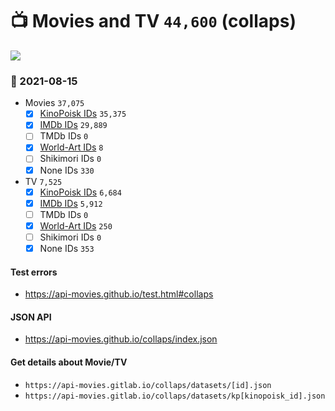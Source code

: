 # :tv: Movies and TV `44,600` (collaps)

<a href="https://API-Movies.github.io"><img src="https://API-Movies.github.io/banner.png?cache"></a>

### :date: 2021-08-15
- Movies `37,075`
  - [x] <a href="https://API-Movies.github.io/collaps/movie_kinopoisk_ids.json">KinoPoisk IDs</a> `35,375`
  - [x] <a href="https://API-Movies.github.io/collaps/movie_imdb_ids.json">IMDb IDs</a> `29,889`
  - [ ] TMDb IDs `0`
  - [x] <a href="https://API-Movies.github.io/collaps/movie_world_art_ids.json">World-Art IDs</a> `8`
  - [ ] Shikimori IDs `0`
  - [x] None IDs `330`
- TV `7,525`
  - [x] <a href="https://API-Movies.github.io/collaps/tv_kinopoisk_ids.json">KinoPoisk IDs</a> `6,684`
  - [x] <a href="https://API-Movies.github.io/collaps/tv_imdb_ids.json">IMDb IDs</a> `5,912`
  - [ ] TMDb IDs `0`
  - [x] <a href="https://API-Movies.github.io/collaps/tv_world_art_ids.json">World-Art IDs</a> `250`
  - [ ] Shikimori IDs `0`
  - [x] None IDs `353`
#### Test errors
- <a href='https://api-movies.github.io/test.html#collaps'>https://api-movies.github.io/test.html#collaps</a>
#### JSON API
- <a href='https://api-movies.github.io/collaps/index.json'>https://api-movies.github.io/collaps/index.json</a>
#### Get details about Movie/TV
- `https://api-movies.gitlab.io/collaps/datasets/[id].json`
- `https://api-movies.gitlab.io/collaps/datasets/kp[kinopoisk_id].json`
